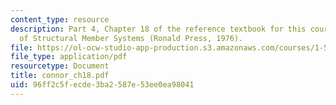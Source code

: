 ```yaml
---
content_type: resource
description: Part 4, Chapter 18 of the reference textbook for this course, Analysis
  of Structural Member Systems (Ronald Press, 1976).
file: https://ol-ocw-studio-app-production.s3.amazonaws.com/courses/1-571-structural-analysis-and-control-spring-2004/96ff2c5fecde3ba2587e53ee0ea98041_connor_ch18.pdf
file_type: application/pdf
resourcetype: Document
title: connor_ch18.pdf
uid: 96ff2c5f-ecde-3ba2-587e-53ee0ea98041
---
```

